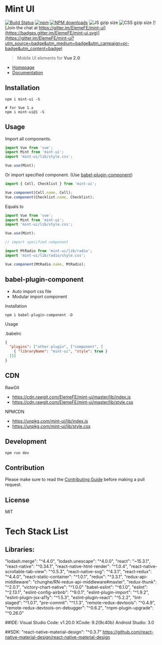 # Mint UI

[![Build Status](https://travis-ci.org/ElemeFE/mint-ui.svg?branch=master)](https://travis-ci.org/ElemeFE/mint-ui)
[![npm](https://img.shields.io/npm/v/mint-ui.svg?maxAge=3600)](https://www.npmjs.com/package/mint-ui)
[![NPM downloads](http://img.shields.io/npm/dm/mint-ui.svg)](https://npmjs.org/package/mint-ui)
![JS gzip size](http://img.badgesize.io/elemefe/mint-ui/master/lib/index.js.svg?compression=gzip&label=gzip%20size:%20JS)
![CSS gzip size](http://img.badgesize.io/elemefe/mint-ui/master/lib/style.css.svg?compression=gzip&label=gzip%20size:%20CSS)
[![Join the chat at https://gitter.im/ElemeFE/mint-ui](https://badges.gitter.im/ElemeFE/mint-ui.svg)](https://gitter.im/ElemeFE/mint-ui?utm_source=badge&utm_medium=badge&utm_campaign=pr-badge&utm_content=badge)

> Mobile UI elements for **Vue 2.0**

- [Homepage](http://mint-ui.github.io)
- [Documentation](http://mint-ui.github.io/docs)

## Installation
```shell
npm i mint-ui -S

# for Vue 1.x
npm i mint-ui@1 -S
```

## Usage

Import all components.

```javascript
import Vue from 'vue';
import Mint from 'mint-ui';
import 'mint-ui/lib/style.css';

Vue.use(Mint);
```

Or import specified component. (Use [babel-plugin-component](https://www.npmjs.com/package/babel-plugin-component))

```javascript
import { Cell, Checklist } from 'mint-ui';

Vue.component(Cell.name, Cell);
Vue.component(Checklist.name, Checklist);
```


Equals to

```javascript
import Vue from 'vue';
import Mint from 'mint-ui';
import 'mint-ui/lib/style.css';

Vue.use(Mint);

// import specified component

import MtRadio from 'mint-ui/lib/radio';
import 'mint-ui/lib/radio/style.css';

Vue.component(MtRadio.name, MtRadio);
```

## babel-plugin-component
- Auto import css file
- Modular import component

Installation
```shell
npm i babel-plugin-component -D
```

Usage

.babelrc
```json
{
  "plugins": ["other-plugin", ["component", [
    { "libraryName": "mint-ui", "style": true }
  ]]]
}
```

## CDN
RawGit

- https://cdn.rawgit.com/ElemeFE/mint-ui/master/lib/index.js
- https://cdn.rawgit.com/ElemeFE/mint-ui/master/lib/style.css

NPMCDN

- https://unpkg.com/mint-ui/lib/index.js
- https://unpkg.com/mint-ui/lib/style.css

## Development

```shell
npm run dev
```

## Contribution
Please make sure to read the [Contributing Guide](https://github.com/ElemeFE/mint-ui/blob/master/.github/CONTRIBUTING_en-us.md) before making a pull request.

## License
MIT

# Tech Stack List
## Libraries:
"lodash.merge": "^4.4.0",
"lodash.unescape": "^4.0.0",
"react": "~15.3.1",
"react-native": "^0.34.1",
"react-native-html-render": "^1.0.4",
"react-native-scrollable-tab-view": "^0.5.3",
"react-native-svg": "^4.3.1",
"react-redux": "^4.4.0",
"react-static-container": "^1.0.1",
"redux": "^3.3.1",
"redux-api-middleware": "chunghe/RN-redux-api-middleware#master",
"redux-thunk": "^2.0.1",
"victory-chart-native": "^1.0.0"
"babel-eslint": "^6.1.0",
"eslint": "^2.13.1",
"eslint-config-airbnb": "^9.0.1",
"eslint-plugin-import": "^1.9.2",
"eslint-plugin-jsx-a11y": "^1.5.3",
"eslint-plugin-react": "^5.2.2",
"lint-staged": "^1.0.1",
"pre-commit": "^1.1.3",
"remote-redux-devtools": "^0.4.9",
"remote-redux-devtools-on-debugger": "^0.6.2",
"rnpm-plugin-upgrade": "^0.26.0"

##IDE: 
Visual Studio Code: v1.20.0
XCode: 9.2(9c40b)
Android Studio: 3.0

##SDK: 
"react-native-material-design": "^0.3.7"
https://github.com/react-native-material-design/react-native-material-design
